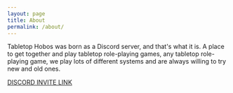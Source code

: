 ```yaml
---
layout: page
title: About
permalink: /about/
---
```

Tabletop Hobos was born as a Discord server, and that's what it is. A place to get together and play tabletop role-playing games, any tabletop role-playing game, we play lots of different systems and are always willing to try new and old ones.

[DISCORD INVITE LINK](https://discord.gg/SfyZemVtxC)